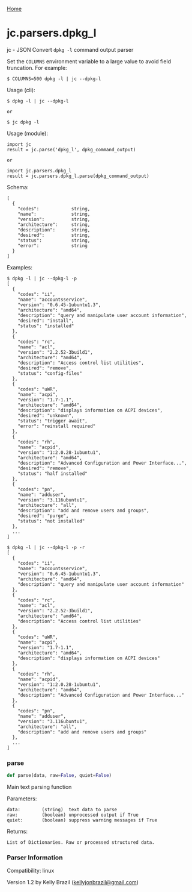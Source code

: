 [Home](https://kellyjonbrazil.github.io/jc/)
<a id="jc.parsers.dpkg_l"></a>

# jc.parsers.dpkg\_l

jc - JSON Convert `dpkg -l` command output parser

Set the `COLUMNS` environment variable to a large value to avoid field
truncation. For example:

    $ COLUMNS=500 dpkg -l | jc --dpkg-l

Usage (cli):

    $ dpkg -l | jc --dpkg-l

    or

    $ jc dpkg -l

Usage (module):

    import jc
    result = jc.parse('dpkg_l', dpkg_command_output)

    or

    import jc.parsers.dpkg_l
    result = jc.parsers.dpkg_l.parse(dpkg_command_output)

Schema:

    [
      {
        "codes":            string,
        "name":             string,
        "version":          string,
        "architecture":     string,
        "description":      string,
        "desired":          string,
        "status":           string,
        "error":            string
      }
    ]

Examples:

    $ dpkg -l | jc --dpkg-l -p
    [
      {
        "codes": "ii",
        "name": "accountsservice",
        "version": "0.6.45-1ubuntu1.3",
        "architecture": "amd64",
        "description": "query and manipulate user account information",
        "desired": "install",
        "status": "installed"
      },
      {
        "codes": "rc",
        "name": "acl",
        "version": "2.2.52-3build1",
        "architecture": "amd64",
        "description": "Access control list utilities",
        "desired": "remove",
        "status": "config-files"
      },
      {
        "codes": "uWR",
        "name": "acpi",
        "version": "1.7-1.1",
        "architecture": "amd64",
        "description": "displays information on ACPI devices",
        "desired": "unknown",
        "status": "trigger await",
        "error": "reinstall required"
      },
      {
        "codes": "rh",
        "name": "acpid",
        "version": "1:2.0.28-1ubuntu1",
        "architecture": "amd64",
        "description": "Advanced Configuration and Power Interface...",
        "desired": "remove",
        "status": "half installed"
      },
      {
        "codes": "pn",
        "name": "adduser",
        "version": "3.116ubuntu1",
        "architecture": "all",
        "description": "add and remove users and groups",
        "desired": "purge",
        "status": "not installed"
      },
      ...
    ]

    $ dpkg -l | jc --dpkg-l -p -r
    [
      {
        "codes": "ii",
        "name": "accountsservice",
        "version": "0.6.45-1ubuntu1.3",
        "architecture": "amd64",
        "description": "query and manipulate user account information"
      },
      {
        "codes": "rc",
        "name": "acl",
        "version": "2.2.52-3build1",
        "architecture": "amd64",
        "description": "Access control list utilities"
      },
      {
        "codes": "uWR",
        "name": "acpi",
        "version": "1.7-1.1",
        "architecture": "amd64",
        "description": "displays information on ACPI devices"
      },
      {
        "codes": "rh",
        "name": "acpid",
        "version": "1:2.0.28-1ubuntu1",
        "architecture": "amd64",
        "description": "Advanced Configuration and Power Interface..."
      },
      {
        "codes": "pn",
        "name": "adduser",
        "version": "3.116ubuntu1",
        "architecture": "all",
        "description": "add and remove users and groups"
      },
      ...
    ]

<a id="jc.parsers.dpkg_l.parse"></a>

### parse

```python
def parse(data, raw=False, quiet=False)
```

Main text parsing function

Parameters:

    data:        (string)  text data to parse
    raw:         (boolean) unprocessed output if True
    quiet:       (boolean) suppress warning messages if True

Returns:

    List of Dictionaries. Raw or processed structured data.

### Parser Information
Compatibility:  linux

Version 1.2 by Kelly Brazil (kellyjonbrazil@gmail.com)
